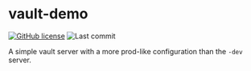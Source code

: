 # vault-demo

[![GitHub license](https://img.shields.io/github/license/kristinjeanna/vault-demo.svg?style=flat)](https://github.com/kristinjeanna/vault-demo/blob/main/LICENSE) ![Last commit](https://img.shields.io/github/last-commit/kristinjeanna/vault-demo?style=flat)

A simple vault server with a more prod-like configuration than the `-dev` server.
